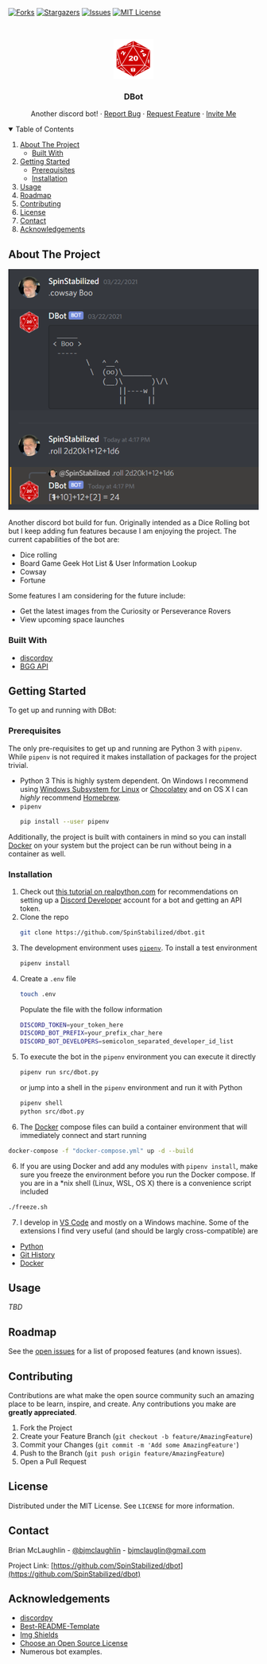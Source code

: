 <!-- PROJECT SHIELDS -->
<!--
*** I'm using markdown "reference style" links for readability.
*** Reference links are enclosed in brackets [ ] instead of parentheses ( ).
*** See the bottom of this document for the declaration of the reference variables
*** for contributors-url, forks-url, etc. This is an optional, concise syntax you may use.
*** https://www.markdownguide.org/basic-syntax/#reference-style-links
-->
<!-- [![Contributors][contributors-shield]][contributors-url] -->
[![Forks][forks-shield]][forks-url]
[![Stargazers][stars-shield]][stars-url]
[![Issues][issues-shield]][issues-url]
[![MIT License][license-shield]][license-url]
<!-- [![LinkedIn][linkedin-shield]][linkedin-url] -->


<!-- PROJECT LOGO -->
<br />
<p align="center">
  <a href="https://github.com/SpinStabilized/dbot">
    <img src="resources/d20.png" alt="Logo" width="80" height="80">
  </a>

  <h3 align="center">DBot</h3>

  <p align="center">
    Another discord bot!
    <!--<br />
    <a href="https://github.com/SpinStabilized/dbot"><strong>Explore the docs »</strong></a>
    <br />
    <br />
    <a href="https://github.com/SpinStabilized/dbot">View Demo</a> -->
    ·
    <a href="https://github.com/SpinStabilized/dbot/issues">Report Bug</a>
    ·
    <a href="https://github.com/SpinStabilized/dbot/issues">Request Feature</a>
    ·
    <a href="https://discordapp.com/oauth2/authorize?client_id=820034148471144480&scope=bot&permissions=268905542">Invite Me</a>
  </p>
</p>


<!-- TABLE OF CONTENTS -->
<details open="open">
  <summary>Table of Contents</summary>
  <ol>
    <li>
      <a href="#about-the-project">About The Project</a>
      <ul>
        <li><a href="#built-with">Built With</a></li>
      </ul>
    </li>
    <li>
      <a href="#getting-started">Getting Started</a>
      <ul>
        <li><a href="#prerequisites">Prerequisites</a></li>
        <li><a href="#installation">Installation</a></li>
      </ul>
    </li>
    <li><a href="#usage">Usage</a></li>
    <li><a href="#roadmap">Roadmap</a></li>
    <li><a href="#contributing">Contributing</a></li>
    <li><a href="#license">License</a></li>
    <li><a href="#contact">Contact</a></li>
    <li><a href="#acknowledgements">Acknowledgements</a></li>
  </ol>
</details>


<!-- ABOUT THE PROJECT -->
## About The Project

[![DBot Screenshot][product-screenshot]](https://github.com/SpinStabilized/dbot)

Another discord bot build for fun. Originally intended as a Dice Rolling bot but I keep adding fun features because I am enjoying the project. The current capabilities of the bot are:

* Dice rolling
* Board Game Geek Hot List & User Information Lookup
* Cowsay
* Fortune

Some features I am considering for the future include:

* Get the latest images from the Curiosity or Perseverance Rovers
* View upcoming space launches

### Built With

* [discordpy](https://discordpy.readthedocs.io/en/latest/index.html)
* [BGG API](https://boardgamegeek.com/wiki/page/BGG_XML_API2)


<!-- GETTING STARTED -->
## Getting Started

To get up and running with DBot:

### Prerequisites

The only pre-requisites to get up and running are Python 3 with `pipenv`. While `pipenv` is not required it makes installation of packages for the project trivial.

* Python 3
  This is highly system dependent. On Windows I recommend using [Windows Subsystem for Linux](https://docs.microsoft.com/en-us/windows/wsl/install-win10) or [Chocolatey](https://chocolatey.org/) and on OS X I can *highly* recommend [Homebrew](https://brew.sh/).
* `pipenv`
  ```sh
  pip install --user pipenv
  ```

Additionally, the project is built with containers in mind so you can install [Docker](https://www.docker.com/products) on your system but the project can be run without being in a container as well.

### Installation

1. Check out [this tutorial on realpython.com](https://realpython.com/how-to-make-a-discord-bot-python/) for recommendations on setting up a [Discord Developer](https://discord.com/developers/docs/intro) account for a bot and getting an API token.
2. Clone the repo
   ```sh
   git clone https://github.com/SpinStabilized/dbot.git
   ```
3. The development environment uses [`pipenv`](https://pipenv.pypa.io/en/latest/#install-pipenv-today). To install a test environment
   ```sh
   pipenv install
   ```
5. Create a `.env` file 
   ```sh
   touch .env
   ```
   Populate the file with the follow information
   ```sh
   DISCORD_TOKEN=your_token_here
   DISCORD_BOT_PREFIX=your_prefix_char_here
   DISCORD_BOT_DEVELOPERS=semicolon_separated_developer_id_list
   ```
4. To execute the bot in the `pipenv` environment you can execute it directly
   ```sh
   pipenv run src/dbot.py
   ```
   or jump into a shell in the `pipenv` environment and run it with Python
   ```sh
   pipenv shell
   python src/dbot.py
   ```
5. The [Docker](https://www.docker.com/products) compose files can build a container environment that will immediately connect and start running
```sh
docker-compose -f "docker-compose.yml" up -d --build
```
6. If you are using Docker and add any modules with `pipenv install`, make sure you freeze the environment before you run the Docker compose. If you are in a *nix shell (Linux, WSL, OS X) there is a convenience script included
```sh
./freeze.sh
```
7. I develop in [VS Code](https://code.visualstudio.com/) and mostly on a Windows machine. Some of the extensions I find very useful (and should be largly cross-compatible) are
  * [Python](https://marketplace.visualstudio.com/items?itemName=ms-python.python)
  * [Git History](https://marketplace.visualstudio.com/items?itemName=donjayamanne.githistory)
  * [Docker](https://marketplace.visualstudio.com/items?itemName=ms-azuretools.vscode-docker)


<!-- USAGE EXAMPLES -->
## Usage

<!-- Use this space to show useful examples of how a project can be used. Additional screenshots, code examples and demos work well in this space. You may also link to more resources.

_For more examples, please refer to the [Documentation](https://example.com)_ -->

*TBD*


<!-- ROADMAP -->
## Roadmap

See the [open issues](https://github.com/SpinStabilized/dbot/issues) for a list of proposed features (and known issues).


<!-- CONTRIBUTING -->
## Contributing

Contributions are what make the open source community such an amazing place to be learn, inspire, and create. Any contributions you make are **greatly appreciated**.

1. Fork the Project
2. Create your Feature Branch (`git checkout -b feature/AmazingFeature`)
3. Commit your Changes (`git commit -m 'Add some AmazingFeature'`)
4. Push to the Branch (`git push origin feature/AmazingFeature`)
5. Open a Pull Request


<!-- LICENSE -->
## License

Distributed under the MIT License. See `LICENSE` for more information.


<!-- CONTACT -->
## Contact

Brian McLaughlin - [@bjmclaughlin](https://twitter.com/bjmclaughlin) - bjmclauglin@gmail.com

Project Link: [https://github.com/SpinStabilized/dbot](https://github.com/SpinStabilized/dbot)


<!-- ACKNOWLEDGEMENTS -->
## Acknowledgements
* [discordpy](https://discordpy.readthedocs.io/en/latest/index.html)
* [Best-README-Template](https://github.com/othneildrew/Best-README-Template)
* [Img Shields](https://shields.io)
* [Choose an Open Source License](https://choosealicense.com)
* Numerous bot examples.


<!-- MARKDOWN LINKS & IMAGES -->
<!-- https://www.markdownguide.org/basic-syntax/#reference-style-links -->
<!-- [contributors-shield]: https://img.shields.io/github/contributors/othneildrew/Best-README-Template.svg?style=for-the-badge
[contributors-url]: https://github.com/SpinStabilized/dbot/graphs/contributors -->
[forks-shield]: https://img.shields.io/github/forks/SpinStabilized/dbot?style=for-the-badge
[forks-url]: https://github.com/SpinStabilized/dbot/network/members
[stars-shield]: https://img.shields.io/github/stars/SpinStabilized/dbot?style=for-the-badge
[stars-url]:https://github.com/SpinStabilized/dbot/stargazers
[issues-shield]:https://img.shields.io/github/issues/SpinStabilized/dbot?style=for-the-badge
[issues-url]: https://github.com/SpinStabilized/dbot/issues
[license-shield]: https://img.shields.io/github/license/SpinStabilized/dbot?style=for-the-badge
[license-url]: https://github.com/SpinStabilized/dbot/blob/main/LICENSE
<!-- [linkedin-shield]: https://img.shields.io/badge/-LinkedIn-black.svg?style=for-the-badge&logo=linkedin&colorB=555
[linkedin-url]: https://linkedin.com/in/othneildrew -->
[product-screenshot]: resources/dbot_screenshot.png
